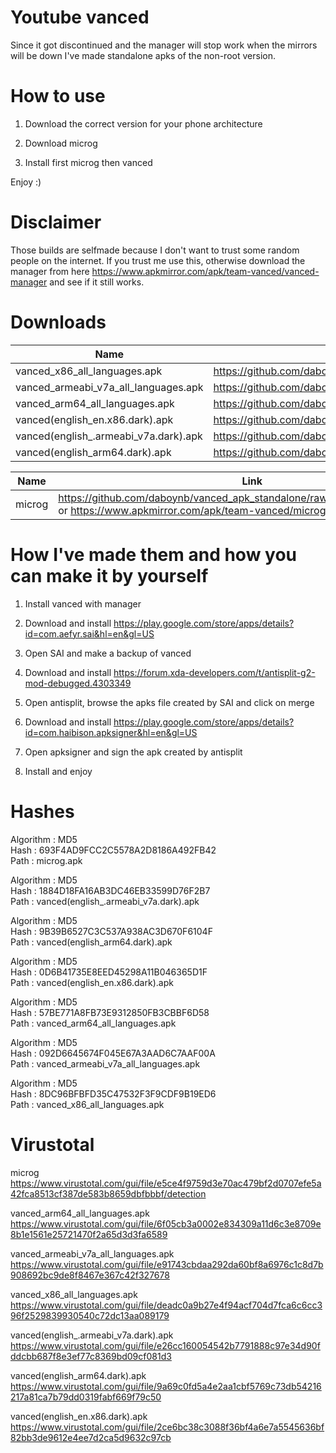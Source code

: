 # Youtube vanced 

Since it got discontinued and the manager will stop work when the mirrors will be down I've made standalone apks of the non-root version.

# How to use

1) Download the correct version for your phone architecture

2) Download microg

3) Install first microg then vanced

Enjoy :)

# Disclaimer

Those builds are selfmade because I don't want to trust some random people on the internet.
If you trust me use this, otherwise download the manager from here https://www.apkmirror.com/apk/team-vanced/vanced-manager and see if it still works.

# Downloads

| Name                                   | Link                                                                                                                    |
| -------------------------------------- | ----------------------------------------------------------------------------------------------------------------------- |
| vanced_x86_all_languages.apk           | https://github.com/daboynb/vanced_apk_standalone/raw/main/vanced%20all%20languages/vanced_x86_all_languages.apk         |
| vanced_armeabi_v7a_all_languages.apk   | https://github.com/daboynb/vanced_apk_standalone/raw/main/vanced%20all%20languages/vanced_armeabi_v7a_all_languages.apk |
| vanced_arm64_all_languages.apk         | https://github.com/daboynb/vanced_apk_standalone/raw/main/vanced%20all%20languages/vanced_arm64_all_languages.apk       |
| vanced(english_en.x86.dark).apk        | https://github.com/daboynb/vanced_apk_standalone/raw/main/vanced%20english/vanced(english_en.x86.dark).apk              |
| vanced(english_.armeabi_v7a.dark).apk  | https://github.com/daboynb/vanced_apk_standalone/raw/main/vanced%20english/vanced(english_.armeabi_v7a.dark).apk        |
| vanced(english_arm64.dark).apk         | https://github.com/daboynb/vanced_apk_standalone/raw/main/vanced%20english/vanced(english_arm64.dark).apk               |


| Name                                   | Link                                                                                                                    |
| -------------------------------------- | ----------------------------------------------------------------------------------------------------------------------- |
| microg                                 | https://github.com/daboynb/vanced_apk_standalone/raw/main/microg/microg.apk or https://www.apkmirror.com/apk/team-vanced/microg-youtube-vanced |   

# How I've made them and how you can make it by yourself

1) Install vanced with manager 

2) Download and install https://play.google.com/store/apps/details?id=com.aefyr.sai&hl=en&gl=US

3) Open SAI and make a backup of vanced

4) Download and install https://forum.xda-developers.com/t/antisplit-g2-mod-debugged.4303349

5) Open antisplit, browse the apks file created by SAI and click on merge

6) Download and install https://play.google.com/store/apps/details?id=com.haibison.apksigner&hl=en&gl=US

7) Open apksigner and sign the apk created by antisplit

8) Install and enjoy

# Hashes

Algorithm : MD5 </br>
Hash      : 693F4AD9FCC2C5578A2D8186A492FB42 </br>
Path      : microg.apk </br>

Algorithm : MD5 </br>
Hash      : 1884D18FA16AB3DC46EB33599D76F2B7 </br>
Path      : vanced(english_.armeabi_v7a.dark).apk </br>

Algorithm : MD5 </br>
Hash      : 9B39B6527C3C537A938AC3D670F6104F </br>
Path      : vanced(english_arm64.dark).apk </br>

Algorithm : MD5 </br>
Hash      : 0D6B41735E8EED45298A11B046365D1F </br>
Path      : vanced(english_en.x86.dark).apk </br>

Algorithm : MD5 </br>
Hash      : 57BE771A8FB73E9312850FB3CBBF6D58 </br>
Path      : vanced_arm64_all_languages.apk </br>

Algorithm : MD5 </br>
Hash      : 092D6645674F045E67A3AAD6C7AAF00A </br>
Path      : vanced_armeabi_v7a_all_languages.apk </br>

Algorithm : MD5 </br>
Hash      : 8DC96BFBFD35C47532F3F9CDF9B19ED6 </br>
Path      : vanced_x86_all_languages.apk </br>

# Virustotal

microg </br> https://www.virustotal.com/gui/file/e5ce4f9759d3e70ac479bf2d0707efe5a42fca8513cf387de583b8659dbfbbbf/detection

vanced_arm64_all_languages.apk </br> https://www.virustotal.com/gui/file/6f05cb3a0002e834309a11d6c3e8709e8b1e1561e25721470f2a65d3d3fa6589

vanced_armeabi_v7a_all_languages.apk </br> https://www.virustotal.com/gui/file/e91743cbdaa292da60bf8a6976c1c8d7b908692bc9de8f8467e367c42f327678

vanced_x86_all_languages.apk </br> https://www.virustotal.com/gui/file/deadc0a9b27e4f94acf704d7fca6c6cc396f2529839930540c72dc13aa089179

vanced(english_.armeabi_v7a.dark).apk </br> https://www.virustotal.com/gui/file/e26cc160054542b7791888c97e34d90fddcbb687f8e3ef77c8369bd09cf081d3

vanced(english_arm64.dark).apk </br> https://www.virustotal.com/gui/file/9a69c0fd5a4e2aa1cbf5769c73db54216217a81ca7b79dd0319fabf669f79c50

vanced(english_en.x86.dark).apk </br> https://www.virustotal.com/gui/file/2ce6bc38c3088f36bf4a6e7a5545636bf82bb3de9612e4ee7d2ca5d9632c97cb 
